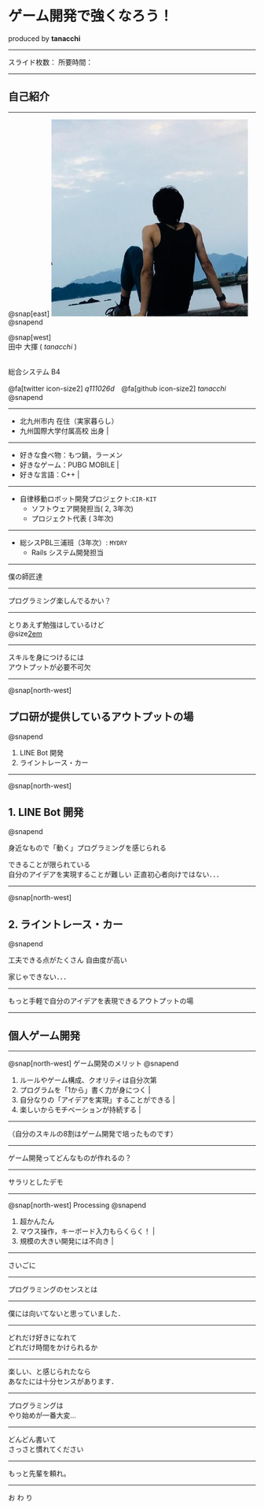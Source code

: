 # ゲーム開発で強くなろう！
  produced by **tanacchi**

---

スライド枚数：
所要時間：

---

## 自己紹介

---

@snap[east]
<img src="rogue_game/assets/tanacchi.jpeg" />
@snapend

@snap[west]
<br>
田中 大揮 ( *tanacchi* )<br><br>

総合システム B4  

@fa[twitter icon-size2] *q111026d*　@fa[github  icon-size2] *tanacchi*  
@snapend

---

* 北九州市内 在住（実家暮らし）
* 九州国際大学付属高校 出身  |

---

* 好きな食べ物：もつ鍋，ラーメン 
* 好きなゲーム：PUBG MOBILE |
* 好きな言語：C++ |

---

* 自律移動ロボット開発プロジェクト:`CIR-KIT`   
  - ソフトウェア開発担当( 2, 3年次)  
  - プロジェクト代表    (    3年次)  

---

* 総シスPBL三浦班（3年次）: `MYDRY`  
  - Rails システム開発担当  

---

僕の師匠達

---

プログラミング楽しんでるかい？

---

とりあえず勉強はしているけど  
@size[2em](身についているか自身がない)

---

スキルを身につけるには  
アウトプットが必要不可欠

---
@snap[north-west]
## プロ研が提供しているアウトプットの場
@snapend

1. LINE Bot 開発
2. ライントレース・カー

---
@snap[north-west]
## 1. LINE Bot 開発
@snapend

身近なもので「動く」プログラミングを感じられる

できることが限られている  
自分のアイデアを実現することが難しい
正直初心者向けではない．．．

---
@snap[north-west]
## 2. ライントレース・カー
@snapend

工夫できる点がたくさん
自由度が高い

家じゃできない．．．

---

もっと手軽で自分のアイデアを表現できるアウトプットの場

---

## 個人ゲーム開発

---

@snap[north-west]
ゲーム開発のメリット
@snapend

1. ルールやゲーム構成、クオリティは自分次第  
2. プログラムを「1から」書く力が身につく  |
3. 自分なりの「アイデアを実現」することができる  |
4. 楽しいからモチベーションが持続する  |

---

（自分のスキルの8割はゲーム開発で培ったものです）

---

ゲーム開発ってどんなものが作れるの？

---

サラリとしたデモ

---
@snap[north-west]
Processing
@snapend

1. 超かんたん 
2. マウス操作，キーボード入力もらくらく！ |
3. 規模の大きい開発には不向き |

---

さいごに

---

プログラミングのセンスとは

---

僕には向いてないと思っていました．

---

どれだけ好きになれて  
どれだけ時間をかけられるか

---

楽しい、と感じられたなら  
あなたには十分センスがあります．

---

プログラミングは  
やり始めが一番大変...

---

どんどん書いて  
さっさと慣れてください

---

もっと先輩を頼れ。

---

お  わ  り
